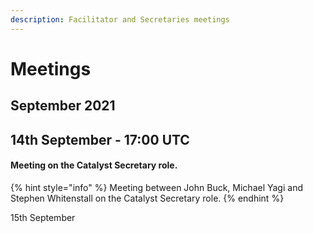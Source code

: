 ```yaml
---
description: Facilitator and Secretaries meetings
---
```


# Meetings

## September 2021

## 14th September - 17:00 UTC

#### Meeting on the Catalyst Secretary role.

{% hint style="info" %}
Meeting between John Buck, Michael Yagi and Stephen Whitenstall on the Catalyst Secretary role.
{% endhint %}

15th September



